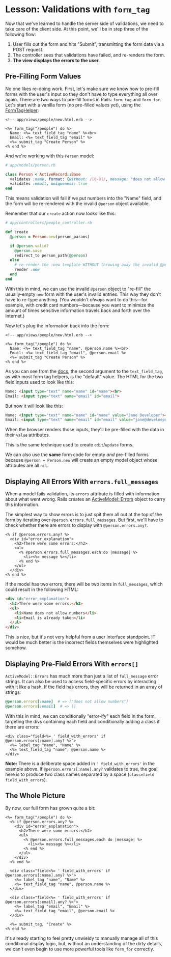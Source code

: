 # Lesson: Validations with `form_tag`

Now that we've learned to handle the server side of validations, we need to take care of the client side. At this point, we'll be in step three of the following flow:

1. User fills out the form and hits "Submit", transmitting the form data via a POST request.
2. The controller sees that validations have failed, and re-renders the form.
3. **The view displays the errors to the user.**

## Pre-Filling Form Values

No one likes re-doing work. First, let's make sure we know how to pre-fill forms with the user's input so they don't have to type everything all over again. There are two ways to pre-fill forms in Rails: `form_tag` and `form_for`. Let's start with a vanilla form (no pre-filled values yet), using the [FormTagHelper](https://api.rubyonrails.org/classes/ActionView/Helpers/FormTagHelper.html):

```erb
<!-- app/views/people/new.html.erb -->

<%= form_tag("/people") do %>
  Name: <%= text_field_tag "name" %><br>
  Email: <%= text_field_tag "email" %>
  <%= submit_tag "Create Person" %>
<% end %>
```

And we're working with this `Person` model:

```ruby
# app/models/person.rb

class Person < ActiveRecord::Base
  validates :name, format: {without: /[0-9]/, message: "does not allow numbers"}
  validates :email, uniqueness: true
end
```

This means validation will fail if we put numbers into the "Name" field, and the form will be re-rendered with the invalid `@person` object available. 

Remember that our `create` action now looks like this:

```ruby
# app/controllers/people_controller.rb

def create
  @person = Person.new(person_params)

  if @person.valid?
    @person.save
    redirect_to person_path(@person)
  else
    # re-render the :new template WITHOUT throwing away the invalid @person
    render :new
  end
end
```

With this in mind, we can use the invalid `@person` object to "re-fill" the usually-empty `new` form with the user's invalid entries. This way they don't have to re-type anything. (You wouldn't _always_ want to do this—for example, with credit card numbers—because you want to minimize the amount of times sensitive information travels back and forth over the Internet.) 

Now let's plug the information back into the form:

```erb
<!-- app/views/people/new.html.erb -->

<%= form_tag("/people") do %>
  Name: <%= text_field_tag "name", @person.name %><br>
  Email: <%= text_field_tag "email", @person.email %>
  <%= submit_tag "Create Person" %>
<% end %>
```

As you can see from the [docs](http://api.rubyonrails.org/classes/ActionView/Helpers/FormTagHelper.html#method-i-text_field_tag), the second argument to the `text_field_tag`, as with most form tag helpers, is the "default" value. The HTML for the two field inputs used to look like this:

```html
Name: <input type="text" name="name" id="name"><br>
Email: <input type="text" name="email" id="email">
```

But now it will look like this:

```html
Name: <input type="text" name="name" id="name" value="Jane Developer"><br>
Email: <input type="text" name="email" id="email" value="jane@develoeprs.fake>
```

When the browser renders those inputs, they'll be pre-filled with the data in their `value` attributes.

This is the same technique used to create `edit`/`update` forms.

We can also use the **same** form code for empty _and_ pre-filled forms because `@person = Person.new` will create an empty model object whose attributes are all `nil`.

## Displaying All Errors With `errors.full_messages`

When a model fails validation, its `errors` attribute is filled with information about what went wrong. Rails creates an [ActiveModel::Errors](https://api.rubyonrails.org/classes/ActiveModel/Errors.html) object to carry this information.

The simplest way to show errors is to just spit them all out at the top of the form by iterating over `@person.errors.full_messages`. But first, we'll have to check whether there are errors to display with `@person.errors.any?`.

```erb
<% if @person.errors.any? %>
  <div id="error_explanation">
    <h2>There were some errors:</h2>
    <ul>
      <% @person.errors.full_messages.each do |message| %>
        <li><%= message %></li>
      <% end %>
    </ul>
  </div>
<% end %>
```

If the model has two errors, there will be two items in `full_messages`, which could result in the following HTML:

```html
<div id="error_explanation">
  <h2>There were some errors:</h2>
  <ul>
    <li>Name does not allow numbers</li>
    <li>Email is already taken</li>
  </ul>
</div>
```

This is nice, but it's not very helpful from a user interface standpoint. IT would be much better is the incorrect fields themselves were highlighted somehow.

## Displaying Pre-Field Errors With `errors[]`

`ActiveModel::Errors` has much more than just a list of `full_message` error strings. It can also be used to access field-specific errors by interacting with it like a hash. If the field has errors, they will be returned in an array of strings:

```ruby
@person.errors[:name]  # => ["does not allow numbers"]
@person.errors[:email]  # => []
```

With this in mind, we can conditionally "error-ify" each field in the form, targeting the divs containing each field and conditionally adding a class if there are errors:

```erb
<div class="field<%= ' field_with_errors' if @person.errors[:name].any? %>">
  <%= label_tag "name", "Name" %>
  <%= text_field_tag "name", @person.name %>
</div>
```

**Note:** There is a deliberate space added in `' field_with_errors'` in the example above. If `@person.errors[:name].any?` validates to true, the goal here is to produce two class names separated by a space (`class=field field_with_errors`).

## The Whole Picture

By now, our full form has grown quite a bit:

```erb
<%= form_tag("/people") do %>
  <% if @person.errors.any? %>
    <div id="error_explanation">
      <h2>There were some errors:</h2>
      <ul>
        <% @person.errors.full_messages.each do |message| %>
          <li><%= message %></li>
        <% end %>
      </ul>
    </div>
  <% end %>

  <div class="field<%= ' field_with_errors' if @person.errors[:name].any? %>">
    <%= label_tag "name", "Name" %>
    <%= text_field_tag "name", @person.name %>
  </div>

  <div class="field<%= ' field_with_errors' if @person.errors[:email].any? %>">
    <%= label_tag "email", "Email" %>
    <%= text_field_tag "email", @person.email %>
  </div>

  <%= submit_tag, "Create" %>
<% end %>
```

It's already starting to feel pretty unwieldy to manually manage all of this conditional display logic, but, without an understanding of the dirty details, we can't even begin to use more powerful tools like `form_for` correctly.